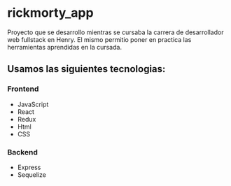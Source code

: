 # rickmorty_app
Proyecto que se desarrollo mientras se cursaba la carrera de desarrollador web fullstack en Henry.
El mismo permitio poner en practica las herramientas aprendidas en la cursada.

## Usamos las siguientes tecnologias:
### Frontend
- JavaScript
- React
- Redux
- Html
- CSS
### Backend
- Express
- Sequelize


